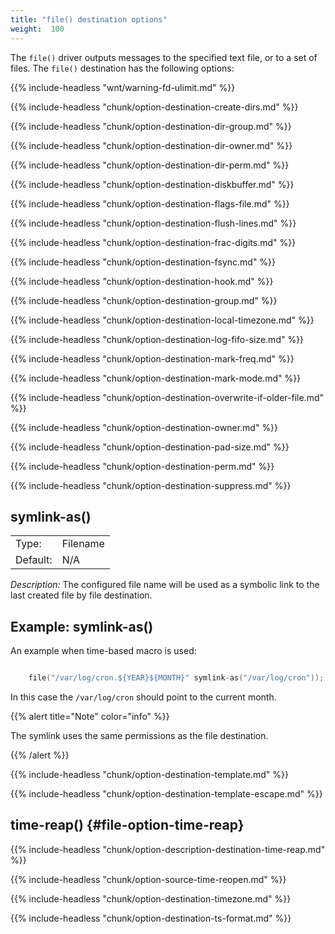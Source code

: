 ```yaml
---
title: "file() destination options"
weight:  100
---
```

<!-- DISCLAIMER: This file is based on the syslog-ng Open Source Edition documentation https://github.com/balabit/syslog-ng-ose-guides/commit/2f4a52ee61d1ea9ad27cb4f3168b95408fddfdf2 and is used under the terms of The syslog-ng Open Source Edition Documentation License. The file has been modified by Axoflow. -->

The `file()` driver outputs messages to the specified text file, or to a set of files. The `file()` destination has the following options:

{{% include-headless "wnt/warning-fd-ulimit.md" %}}

{{% include-headless "chunk/option-destination-create-dirs.md" %}}

{{% include-headless "chunk/option-destination-dir-group.md" %}}

{{% include-headless "chunk/option-destination-dir-owner.md" %}}

{{% include-headless "chunk/option-destination-dir-perm.md" %}}

{{% include-headless "chunk/option-destination-diskbuffer.md" %}}

{{% include-headless "chunk/option-destination-flags-file.md" %}}

{{% include-headless "chunk/option-destination-flush-lines.md" %}}

{{% include-headless "chunk/option-destination-frac-digits.md" %}}

{{% include-headless "chunk/option-destination-fsync.md" %}}

{{% include-headless "chunk/option-destination-hook.md" %}}

{{% include-headless "chunk/option-destination-group.md" %}}

{{% include-headless "chunk/option-destination-local-timezone.md" %}}

{{% include-headless "chunk/option-destination-log-fifo-size.md" %}}

{{% include-headless "chunk/option-destination-mark-freq.md" %}}

{{% include-headless "chunk/option-destination-mark-mode.md" %}}

{{% include-headless "chunk/option-destination-overwrite-if-older-file.md" %}}

{{% include-headless "chunk/option-destination-owner.md" %}}

{{% include-headless "chunk/option-destination-pad-size.md" %}}

{{% include-headless "chunk/option-destination-perm.md" %}}

{{% include-headless "chunk/option-destination-suppress.md" %}}


## symlink-as()

|          |          |
| -------- | -------- |
| Type:    | Filename |
| Default: | N/A      |

*Description:* The configured file name will be used as a symbolic link to the last created file by file destination.


## Example: symlink-as()

An example when time-based macro is used:

```c

    file("/var/log/cron.${YEAR}${MONTH}" symlink-as("/var/log/cron"));

```

In this case the `/var/log/cron` should point to the current month.

{{% alert title="Note" color="info" %}}

The symlink uses the same permissions as the file destination.

{{% /alert %}}



{{% include-headless "chunk/option-destination-template.md" %}}

{{% include-headless "chunk/option-destination-template-escape.md" %}}


## time-reap() {#file-option-time-reap}

{{% include-headless "chunk/option-description-destination-time-reap.md" %}}


{{% include-headless "chunk/option-source-time-reopen.md" %}}

{{% include-headless "chunk/option-destination-timezone.md" %}}

{{% include-headless "chunk/option-destination-ts-format.md" %}}
